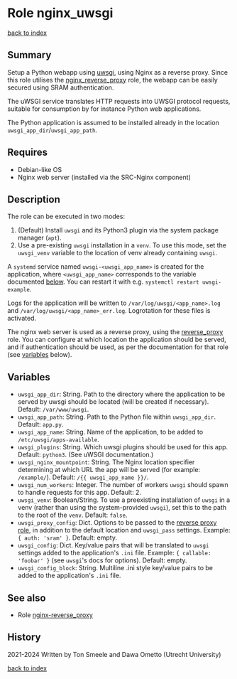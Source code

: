 # Role nginx_uwsgi
[back to index](../index.md#Roles)

## Summary

Setup a Python webapp using [uwsgi](https://uwsgi-docs.readthedocs.io/en/latest/), using Nginx as a reverse proxy. Since this role utilises the [nginx_reverse_proxy](./nginx_reverse_proxy.md) role, the webapp can be easily secured using SRAM authentication.

The uWSGI service translates HTTP requests into UWSGI protocol requests, suitable
for consumption by for instance Python web applications.

The Python application is assumed to be installed already in the location `uwsgi_app_dir`/`uwsgi_app_path`.

## Requires

- Debian-like OS
- Nginx web server (installed via the SRC-Nginx component)

## Description

The role can be executed in two modes:

1. (Default) Install `uwsgi` and its Python3 plugin via the system package manager (`apt`).
2. Use a pre-existing `uwsgi` installation in a `venv`. To use this mode, set the `uwsgi_venv` variable to the location of venv already containing `uwsgi`.

A `systemd` service named `uwsgi-<uwsgi_app_name>` is created for the application, where `<uwsgi_app_name>` corresponds to the variable documented [below](#variables). You can restart it with e.g. `systemctl restart uwsgi-example`.

Logs for the application will be written to `/var/log/uwsgi/<app_name>.log` and `/var/log/uwsgi/<app_name>_err.log`. Logrotation for these files is activated.

The nginx web server is used as a reverse proxy, using the [reverse_proxy](./nginx_reverse_proxy.md) role. You can configure at which location the application should be served, and if authentication should be used, as per the documentation for that role (see [variables](#variables) below).

## Variables

- `uwsgi_app_dir`: String. Path to the directory where the application to be served by uwsgi should be located (will be created if necessary). Default: `/var/www/uwsgi`.
- `uwsgi_app_path`: String. Path to the Python file within `uwsgi_app_dir`. Default: `app.py`.
- `uwsgi_app_name`: String. Name of the application, to be added to `/etc/uwsgi/apps-available`.
- `uwsgi_plugins`: String. Which uwsgi plugins should be used for this app. Default: `python3`. (See uWSGI documentation.)
- `uwsgi_nginx_mountpoint`: String. The Nginx location specifier determining at which URL the app will be served (for example: `/example/`). Default: `/{{ uwsgi_app_name }}/`.
- `uwsgi_num_workers`: Integer. The number of workers `uwsgi` should spawn to handle requests for this app. Default: 2.
- `uwsgi_venv`: Boolean/String. To use a preexisting installation of `uwsgi` in a venv (rather than using the system-provided `uwsgi`), set this to the path to the root of the `venv`. Default: `false`.
- `uwsgi_proxy_config`: Dict. Options to be passed to the [reverse proxy role](./nginx_reverse_proxy.md), in addition to the default location and `uwsgi_pass` settings. Example: `{ auth: 'sram' }`. Default: empty.
- `uwsgi_config`: Dict. Key/value pairs that will be translated to `uwsgi` settings added to the application's `.ini` file. Example: `{ callable: 'foobar' }` (see `uwsgi`'s docs for options). Default: empty.
- `uwsgi_config_block`: String. Multiline .ini style key/value pairs to be added to the application's `.ini` file.

## See also

- Role [nginx-reverse_proxy](./nginx_reverse_proxy.md)

## History
2021-2024 Written by Ton Smeele and Dawa Ometto (Utrecht University)

[back to index](../index.md#Roles)
